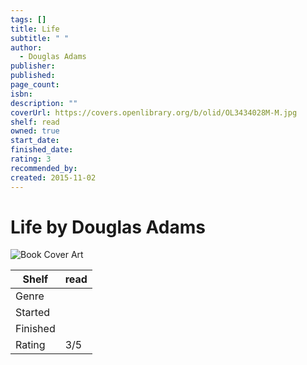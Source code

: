 ```yaml
---
tags: []
title: Life
subtitle: " "
author:
  - Douglas Adams
publisher: 
published: 
page_count: 
isbn: 
description: ""
coverUrl: https://covers.openlibrary.org/b/olid/OL3434028M-M.jpg
shelf: read
owned: true
start_date: 
finished_date: 
rating: 3
recommended_by: 
created: 2015-11-02
---
```


# Life by Douglas Adams

![Book Cover Art](https://covers.openlibrary.org/b/olid/OL3434028M-M.jpg)

| Shelf | read |
| --- | --- |
| Genre |  |
| Started |  |
| Finished |  |
| Rating | 3/5 |

